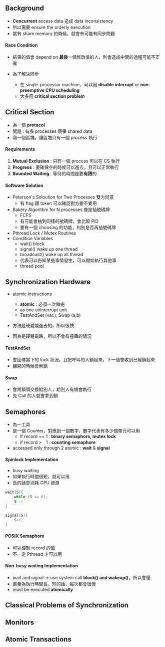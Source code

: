 ## Background 
+ **Concurrent** access data 造成 data inconsistency
+ 所以需要 ensure the orderly execution
+ 當有 share memory 的時候，就會有可能有同步問題

#### Race Condition
+ 結果的值會 depend on **最後**一個修改值的人，則會造成中間的過程可能不正確

+ 為了解決同步
	+ 在 single-processor machine，可以用 **disable interrupt** or **non-preemptive CPU scheduling**
	+ 大多用 **critical section problem**

## Critical Section
+ 為一個 **protocol**
+ 問題 : 有多 processes 競爭 shared data
+ 寫一個區塊，讓區塊只有一個 process 執行

#### Requirements
1. **Mutual Exclusion** : 只有一個 process 可以在 CS 執行
2. **Progress** : 要確保空的時候可以進去，且可以正常執行
3. **Bounded Waiting** : 等待的時間是要**有限**的

#### Software Solution
+ Peterson's Soloution for Two Processes 雙方同意
	+ 有 flag 跟 token 可以確認對方要不要用
+ Bakery Algorithm for N processes 像是抽號碼牌
	+ FCFS
	+ 有可能會抽到同樣的號碼牌，會比較 PID
	+ 要有一個 choosing 的功能，判別是否再抽號碼牌
+ Pthread Lock / Mutex Routines
+ Condition Variables
	+ wait() block  
	+ signal() wake up one thread
	+ broadcast() wake up all thread
	+ 代表可以告知某些事情發生，可以開始執行其他事
	+ thread pool
## Synchronization Hardware
+ atomic instructions
	+ **atomic** : 必須一次做完
	+ as one uninterrupt unit 
	+ TestAndSet (var.), Swap (a,b)

+ 方法是硬體燒進去的，所以很快
+ 因為是硬體電路，所以不會有撞車的情況

#### TestAndSet
+ 會回傳當下的 lock 狀況，且把呼叫的人鎖起來，下一個會收到已經鎖起來
+ 離開的時候會解鎖

#### Swap
+ 會將鎖頭交換給別人，給別人有機會執行
+ 先 Call 的人就會拿到鎖

## Semaphores
+ 為一工具
+ 是一個 Counter，對應到一個數字，數字代表有多少個單元可以用
	+ if record == 1 : **binary semaphore, mutex lock**
	+ if record >　1 : **counting semaphore**
+ accessed only through 2 atomic : **wait** & **signal**

#### Spinlock Implementation
+ busy waiting
+ 如果執行時間很短，就可以用
+ 長的話會消耗 CPU 資源
```c
wait(S){
	while (S <= 0);
	S--;
}
```
```c
signal(S){
	S++;
}
```

#### POSIX Semaphore
+ 可以控制 record 的值
+ 不一定 Pthread 才可以用

#### Non-busy waiting Implementation
+ wait and signal -> use system call **block() and wakeup()**，所以會慢
+ 盡量為執行時間長，短的話，每次都會很慢
+ must be executed **atomically**


## Classical Problems of Synchronization



## Monitors


## Atomic Transactions